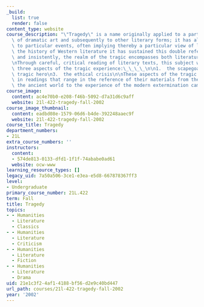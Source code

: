 ```yaml
---
_build:
  list: true
  render: false
content_type: website
course_description: "\"Tragedy\" is a name originally applied to a particular kind\
  \ of dramatic art and subsequently to other literary forms; it has also been applied\
  \ to particular events, often implying thereby a particular view of life. Throughout\
  \ the history of Western literature it has sustained this double reference. Uniquely\
  \ and insistently, the realm of the tragic encompasses both literature and life.\n\
  \nThrough careful, critical reading of literary texts, this subject will examine\
  \ three aspects of the tragic experience:\_\_\_\_\n\n1.  the scapegoat\n2.  the\
  \ tragic hero\n3.  the ethical crisis\n\nThese aspects of the tragic will be pursued\
  \ in readings that range in the reference of their materials from the warfare of\
  \ the ancient world to the experience of the modern extermination camps.\n"
course_image:
  content: ac4e70b0-e208-f46b-5092-d7a31d6c9aff
  website: 21l-422-tragedy-fall-2002
course_image_thumbnail:
  content: eadbd08e-1579-06d6-b4de-392248aaec9f
  website: 21l-422-tragedy-fall-2002
course_title: Tragedy
department_numbers:
- 21L
extra_course_numbers: ''
instructors:
  content:
  - 574de813-0133-dfd1-1f1f-74ababe0ad61
  website: ocw-www
learning_resource_types: []
legacy_uid: 7a50a506-3ce1-e3ea-e5d8-667878367ff3
level:
- Undergraduate
primary_course_number: 21L.422
term: Fall
title: Tragedy
topics:
- - Humanities
  - Literature
  - Classics
- - Humanities
  - Literature
  - Criticism
- - Humanities
  - Literature
  - Fiction
- - Humanities
  - Literature
  - Drama
uid: 21e1c3f2-4af1-4188-bf56-d2e9c40bd447
url_path: courses/21l-422-tragedy-fall-2002
year: '2002'
---
```

